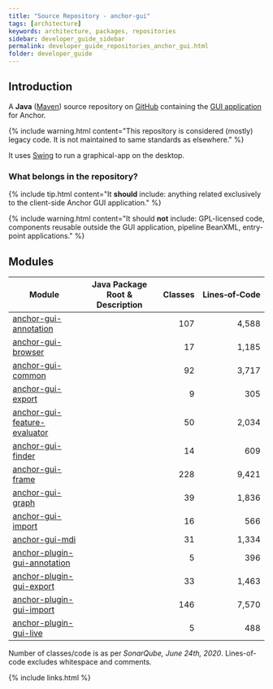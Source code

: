 ```yaml
---
title: "Source Repository - anchor-gui"
tags: [architecture]
keywords: architecture, packages, repositories
sidebar: developer_guide_sidebar
permalink: developer_guide_repositories_anchor_gui.html
folder: developer_guide
---
```


## Introduction

A **Java** ([Maven](/developer_guide_environment_maven.html)) source repository on [GitHub](https://github.com/anchoranalysis/anchor-gui) containing the [GUI application](/user_guide_advanced_gui.html) for Anchor.

{% include warning.html content="This repository is considered (mostly) legacy code. It is not maintained to same standards as elsewhere." %}

It uses [Swing](https://en.wikipedia.org/wiki/Swing_(Java)) to run a graphical-app on the desktop.

### What belongs in the repository?

{% include tip.html content="It **should** include: anything related exclusively to the client-side Anchor GUI application." %}

{% include warning.html content="It should **not** include: GPL-licensed code, components reusable outside the GUI application, pipeline BeanXML, entry-point applications." %}

## Modules

| Module | Java Package Root &amp; Description  | Classes | Lines&#x2011;of&#x2011;Code |
|------------|------------------|-------------:|-------------:|
| [anchor-gui-annotation](https://github.com/anchoranalysis/anchor-gui/tree/master/anchor-gui-annotation) | | 107 | 4,588 |
| [anchor-gui-browser](https://github.com/anchoranalysis/anchor-gui/tree/master/anchor-gui-browser) | | 17 | 1,185 |
| [anchor-gui-common](https://github.com/anchoranalysis/anchor-gui/tree/master/anchor-gui-common) | | 92 | 3,717 |
| [anchor-gui-export](https://github.com/anchoranalysis/anchor-gui/tree/master/anchor-gui-export) | | 9 | 305 |
| [anchor-gui-feature-evaluator](https://github.com/anchoranalysis/anchor-gui/tree/master/anchor-gui-feature-evaluator) | | 50 | 2,034 |
| [anchor-gui-finder](https://github.com/anchoranalysis/anchor-gui/tree/master/anchor-gui-finder) | | 14 | 609 |
| [anchor-gui-frame](https://github.com/anchoranalysis/anchor-gui/tree/master/anchor-gui-frame) | | 228 | 9,421 |
| [anchor-gui-graph](https://github.com/anchoranalysis/anchor-gui/tree/master/anchor-gui-graph) | | 39 | 1,836 |
| [anchor-gui-import](https://github.com/anchoranalysis/anchor-gui/tree/master/anchor-gui-import) | | 16 | 566 |
| [anchor-gui-mdi](https://github.com/anchoranalysis/anchor-gui/tree/master/anchor-gui-mdi) | | 31 | 1,334 |
| [anchor-plugin-gui-annotation](https://github.com/anchoranalysis/anchor-gui/tree/master/anchor-plugin-gui-annotation) | | 5 | 396 |
| [anchor-plugin-gui-export](https://github.com/anchoranalysis/anchor-gui/tree/master/anchor-plugin-gui-export) | | 33 | 1,463 |
| [anchor-plugin-gui-import](https://github.com/anchoranalysis/anchor-gui/tree/master/anchor-gui-annotation) | | 146 | 7,570 |
| [anchor-plugin-gui-live](https://github.com/anchoranalysis/anchor-gui/tree/master/anchor-plugin-gui-live) | | 5 | 488 |

Number of classes/code is as per *SonarQube, June 24th, 2020*. Lines-of-code excludes whitespace and comments.

{% include links.html %}
